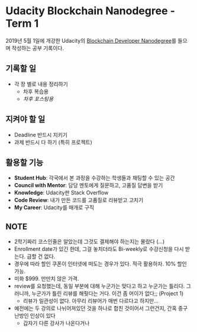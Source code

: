 # Udacity Blockchain Nanodegree - Term 1

2019년 5월 1일에 개강한 Udacity의 [Blockchain Developer Nanodegree](ㅇ)를 들으며 작성하는 공부 기록이다.

## 기록할 일

- 각 장 별로 내용 정리하기
  - 차후 복습용
  - *차후 포스팅용*

## 지켜야 할 일

- Deadline 반드시 지키기
- 과제 반드시 다 하기 (특히 프로젝트)

## 활용할 기능

- **Student Hub**: 각국에서 본 과정을 수강하는 학생들과 채팅할 수 있는 공간
- **Council with Mentor**: 담당 멘토에게 질문하고, 고품질 답변을 받기
- **Knowledge**: Udacity판 Stack Overflow
- **Code Review**: 내가 만든 코드를 고품질로 리뷰받고 고치기
- **My Career**: Udacity를 매개로 구직

## NOTE

- 2학기짜리 코스인줄은 알았는데 그것도 결제해야 하는지는 몰랐다 (...)
- Enrollment date가 있긴 한데, 그걸 놓치더라도 Bi-weekly로 수강신청을 다시 받는다. 급할 건 없다.
- 경우에 따라 할인 쿠폰이 인터넷에 떠도는 경우가 있다. 적극 활용하자. 10% 할인 가능.
- 미화 $999. 만만치 않은 가격.
- review를 요청했는데, 동일 부분에 대해 누군가는 맞다고 하고 누군가는 틀리다. 그러니까, 누군가가 틀린 리뷰를 해줫다는 거다. 이건 좀 어이가 없다;; (Project 1)
  - 리뷰가 일관성이 없다. 아무리 리뷰어가 매번 다르다고 하지만...
- 예전에는 두 강의로 나뉘어져있던 것을 하나로 합친 것이어서 그런건지, 간혹 중구난방인 인상이 있다
  - 갑자기 다른 강사가 나온다거나
